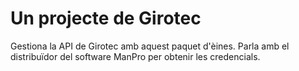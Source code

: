 # Un projecte de Girotec

Gestiona la API de Girotec amb aquest paquet d'èines.
Parla amb el distribuïdor del software ManPro per obtenir les credencials.
